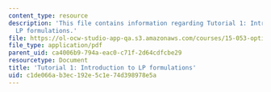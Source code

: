 ```yaml
---
content_type: resource
description: 'This file contains information regarding Tutorial 1: Introduction to
  LP formulations.'
file: https://ol-ocw-studio-app-qa.s3.amazonaws.com/courses/15-053-optimization-methods-in-management-science-spring-2013/c1de066ab3ec192e5c1e74d398978e5a_MIT15_053S13_tut01.pdf
file_type: application/pdf
parent_uid: ca4006b9-794a-eac0-c71f-2d64cdfcbe29
resourcetype: Document
title: 'Tutorial 1: Introduction to LP formulations'
uid: c1de066a-b3ec-192e-5c1e-74d398978e5a
---
```

